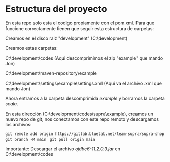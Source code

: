 # Estructura del proyecto

En esta repo solo esta el codigo propiamente con el pom.xml. Para que funcione correctamente tienen que seguir esta estructura de carpetas:

Creamos en el disco raiz "development" (C:\development)          

Creamos estas carpetas:

C:\development\codes                               (Aqui descomprimimos el zip "example" que mando Jon)

C:\development\maven-repository\example

C:\development\settings\example\settings.xml       (Aqui va el archivo .xml que mando Jon)

Ahora entramos a la carpeta descomprimida _example_ y borramos la carpeta _scala_. 

En esta dirección (C:\development\codes\supra\example), creamos un nuevo repo de git, nos conectamos con este repo remoto y descargamos los archivos:

`git remote add origin https://gitlab.bluetab.net/team-supra/supra-shop
` 
`git branch -M main
`
`git pull origin main`

Importante: Descargar el archivo _ojdbc6-11.2.0.3.jar_ en C:\development\codes 


